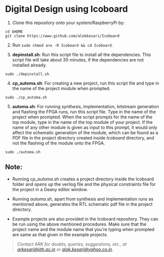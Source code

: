 # Digital Design using **Icoboard**

1. Clone this repository onto your system/RaspberryPi by:
  ```
  cd $HOME
  git clone https://www.github.com/alokkesari/Icoboard
  ```

2. Run `sudo chmod a+x -R Icoboard && cd Icoboard`.

3. **depinstall.sh**: Run this script file to install all the dependencies. This script file will take about 30 minutes, if the dependencies are not installed already.
  ```
  sudo ./depinstall.sh
  ```

4. **cp_automa.sh**: For creating a new project, run this script file and type in the name of the project module when prompted.
  ```
  sudo ./cp_automa.sh
  ```

5. **automa.sh**: For running synthesis, implementation, bitstream generation and flashing the FPGA runs, run this script file. Type in the name of the project when prompted. When the script prompts for the name of the top module, type in the name of the top module of your project. If the name of any other module is given as input to this prompt, it would only affect the schematic generation of the module, which can be found as a PDF file in the project directory created inside *Icoboard* directory, and not the flashing of the module onto the FPGA.
  ```
  sudo ./automa.sh
  ```

## Note:

* Running *cp_automa.sh* creates a project directory inside the Icoboard folder and opens up the verilog file and the physical constraints file for the project in a Geany editor window.

* Running *automa.sh*, apart from synthesis and implementation runs as mentioned above, generates the RTL schematic pdf file in the project directory.

* Example projects are also provided in the Icoboard repository. They can be run using the above mentioned procedures. Make sure that the project name and the module name that you're typing when prompted are same as that given in the example projects.

> *Contact ARK for doubts, queries, suggestions, etc., at arkesari@iith.ac.in or alok.kesari@yahoo.co.in.*
